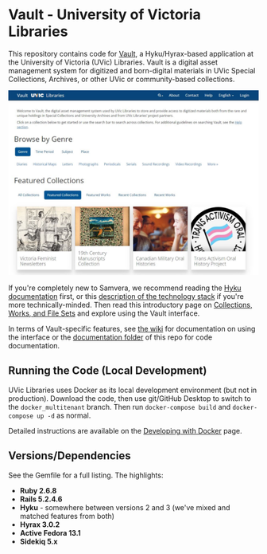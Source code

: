 # Vault - University of Victoria Libraries

This repository contains code for [Vault](https://vault.library.uvic.ca), a Hyku/Hyrax-based application at the University of Victoria (UVic) Libraries. Vault is a digital asset management system for digitized and born-digital materials in UVic Special Collections, Archives, or other UVic or community-based collections.

![A screenshot of the Vault homepage](documentation/images/vault_homepage.jpg)

If you're completely new to Samvera, we recommend reading the [Hyku documentation](https://samvera.atlassian.net/wiki/spaces/hyku/overview?homepageId=715789904)
first, or this [description of the technology stack](https://samvera.github.io/our_technology_stack.html) if you're more
technically-minded. Then read this introductory page on [Collections, Works, and File Sets](./documentation/Collections_Works_File_Sets.md) and explore
using the Vault interface.

In terms of Vault-specific features, see [the wiki](https://github.com/UVicLibrary/Vault/wiki) for documentation on using the interface or the
[documentation folder](./documentation) of this repo for code documentation.

## Running the Code (Local Development)

UVic Libraries uses Docker as its local development environment (but not in production). Download the code, then use git/GitHub Desktop to switch to the `docker_multitenant` branch. Then run `docker-compose build` and `docker-compose up -d` as normal.

Detailed instructions are available on the [Developing with Docker](documentation/Developing_with_Docker.md) page.

## Versions/Dependencies
See the Gemfile for a full listing. The highlights:
* **Ruby 2.6.8**
* **Rails 5.2.4.6**
* **Hyku** - somewhere between versions 2 and 3 (we've mixed and matched features from both)
* **Hyrax 3.0.2**
* **Active Fedora 13.1**
* **Sidekiq 5.x**
